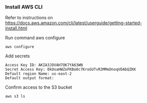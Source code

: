 
### Install AWS CLI
  Refer to instructions on https://docs.aws.amazon.com/cli/latest/userguide/getting-started-install.html
  
Run command aws configure 
```
aws configure
```

Add secrets
```
Access Key ID: AKIA3JOVAH7OK7YA63WN
Secret Access Key: 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
Default region Name: us-east-2
Default output format: 
```

Confirm access to the S3 bucket
```
aws s3 ls
```
